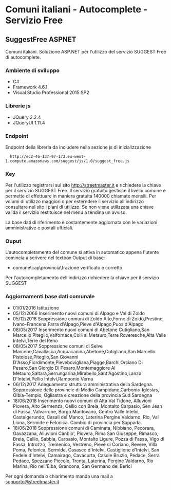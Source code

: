# Comuni italiani - Autocomplete - Servizio Free

## SuggestFree ASPNET

Comuni italiani. Soluzione ASP.NET per l'utilizzo del servizio SUGGEST Free di autocomplete.

### Ambiente di sviluppo
  - C#
  - Framework 4.6.1
  - Visual Studio Professional 2015 SP2
  
### Librerie js
  - JQuery 2.2.4
  - JQueryUI 1.11.4
 
### Endpoint
Endpoint della libreria da includere nella sezione js di inizializzazione
```
  http://ec2-46-137-97-173.eu-west-1.compute.amazonaws.com/suggest/js/1.0/suggest_free.js
```
### Key
Per l'utilizzo registrarsi sul sito http://streetmaster.it e richiedere la chiave per il servizio SUGGEST Free.
Il servizio gratuito gestisce il livello comune e permette di effettuare in maniera gratuita 140000 chiamate mensili. 
Per volumi di utilizzo maggiori o per esterndere il servizio all'indirizzo consultare nel sito i piani di utilizzo.
Se non viene utilizzata una chiave valida il servizio restituisce nel menu a tendina un avviso.

La base dati di riferimento è costantemente aggiornata con le variazioni amministrative e postali ufficiali.
  
### Ouput
L'autocompletamento del comune si attiva in automatico appena l'utente comincia a scrivere nel textbox
Output di base:
  - comune\cap\provincia\frazione verificato e corretto
  
 Per l'autocompletamento dell'indirizzo richiedere la chiave per il servizio SUGGEST
  
### Aggiornamenti base dati comunale
  - 01/01/2016 Istituzione
  - 05/12/2066 Inserimento nuovi comuni di Alpago e Val di Zoldo
  - 05/12/2016 Soppressione comuni di Zoldo Alto,Forno di Zoldo,Prestine, Ivano-Francena,Farra d'Alpago,Pieve d'Alpago,Puos d'Alpago
  - 08/05/2017 Inserimento nuovi comuni di Abetone Cutigliano,San Marcello Piteglio,Valfornace,Colli al Metauro,Terre Roveresche,Alta Valle Intelvi,Terre del Reno
  - 08/05/2017 Soppressione comuni di Selve Marcone,Cavallasca,Acquacanina,Abetone,Cutigliano,San Marcello Pistoiese,Piteglio,San Giovanni D'Asso,Fiordimonte,Pievebovigliana,Piagge,Barchi,Orciano Di Pesaro,San Giorgio Di Pesaro,Montemaggiore Al Metauro,Saltara,Serrungarina,Mirabello,Sant'Agostino,Lanzo D'Intelvi,Pellio Intelvi,Ramponio Verna
  - 06/12/2017 Adeguamento struttura amministrativa della Sardegna. Soppressione delle provincie di Medio Campidano,Carbonia-Iglesias, Olbia-Tempio, Ogliastra e creazione della provincia Sud Sardegna
  - 18/06/2018 Inserimento nuovi comuni di Alta Val Tidone, Alluvioni Piovera, Alto Sermenza, Cellio con Breia, Montalto Carpasio, Sen Jean di Fassa, Valvarrone, Borgo Mantovano, Centro Valle Intelvi, Castelgerundo, Casali del Manco, Laterina Pergine Valdarno, Rio, Val Liona, Sermide e Felonica. Cambio di provincia per Sappada.
  - 18/06/2018 Soppressione comuni di Caminata, Nibbiano, Pecorara, Gavazzana, Alluvioni Canbio', Piovera, Rima San Giuseppe, Rimasco, Breia, Cellio, Sabbia, Carpasio, Montalto Ligure, Pozza di Fassa, Vigo di Fassa, Introzzo, Tremenico, Vestreno, Pieve di Coriano, Revere, Villa Poma, Felonica, Sermide, Casasco d'Intelvi, Castiglione d'Intelvi, San Fedele d'Intelvi, Camairago, Cavacurta, Casole Bruzio, Pedace, Serra Pedace, Spezzano Piccolo, Trenta, Laterina, Pergine Valdarno, Rio Marina, Rio nell'Elba, Grancona, San Germano dei Berici
  
  
Per ogni domanda o chiarimento manda una mail a supporto@streetmaster.it
